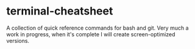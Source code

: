 # terminal-cheatsheet
A collection of quick reference commands for bash and git. Very much a work in progress, when it's complete I will create screen-optimized versions.
